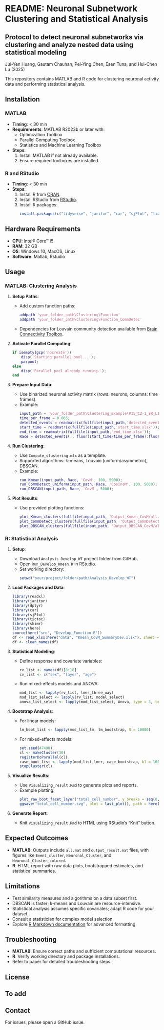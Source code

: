 # README: Neuronal Subnetwork Clustering and Statistical Analysis

## Protocol to detect neuronal subnetworks via clustering and analyze nested data using statistical modeling
Jui-Yen Huang, Gautam Chauhan, Pei-Ying Chen, Esen Tuna, and Hui-Chen Lu (2025)  

This repository contains MATLAB and R code for clustering neuronal activity data and performing statistical analysis.

## Installation

### MATLAB
- **Timing**: < 30 min
- **Requirements**: MATLAB R2023b or later with:
  - Optimization Toolbox
  - Parallel Computing Toolbox
  - Statistics and Machine Learning Toolbox
- **Steps**:
  1. Install MATLAB if not already available.
  2. Ensure required toolboxes are installed.

### R and RStudio
- **Timing**: < 30 min
- **Steps**:
  1. Install R from [CRAN](https://cran.r-project.org/).
  2. Install RStudio from [RStudio](https://www.rstudio.com/products/rstudio/).
  3. Install R packages:
     ```R
     install.packages(c("tidyverse", "janitor", "car", "sjPlot", "tictoc", "skimr", "here", "svglite"))
     ```

## Hardware Requirements
- **CPU**: Intel® Core™ i5
- **RAM**: 32 GB
- **OS**: Windows 10, MacOS, Linux
- **Software**: Matlab, Rstudio

## Usage

### MATLAB: Clustering Analysis
1. **Setup Paths**:
   - Add custom function paths:
     ```matlab
     addpath 'your_folder_path\Clustering\Function'
     addpath 'your_folder_path\Clustering\Function_CommDetec'
     ```
   - Dependencies for Louvain community detection available from [Brain Connectivity Toolbox](https://sites.google.com/site/bctnet/).

2. **Activate Parallel Computing**:
   ```matlab
   if isempty(gcp('nocreate'))
       disp('Starting parallel pool...');
       parpool;
   else
       disp('Parallel pool already running.');
   end
   ```

3. **Prepare Input Data**:
   - Use binarized neuronal activity matrix (rows: neurons, columns: time frames).
   - Example:
     ```matlab
     input_path = 'your_folder_path\Clustering_Example\P15_C2-1_BR_L1_150';
     time_per_frame = 0.065;
     detected_events = readmatrix(fullfile(input_path,'detected_events.xlsx')) ~= 0;
     start_time = readmatrix(fullfile(input_path,'start_time.xlsx'));
     end_time = readmatrix(fullfile(input_path,'end_time.xlsx'));
     Race = detected_events(:, floor(start_time/time_per_frame):floor(end_time/time_per_frame)-1);
     ```

4. **Run Clustering**:
   - Use `Compute_clustering.mlx` as a template.
   - Supported algorithms: k-means, Louvain (uniform/asymmetric), DBSCAN.
   - Example:
     ```matlab
     run_Kmean(input_path, Race, 'CovM', 100, 5000);
     run_CommDetect_uniform(input_path, Race, 'CosineM', 100, 5000);
     run_DBSCAN(input_path, Race, 'CovM', 5000);
     ```

5. **Plot Results**:
   - Use provided plotting functions:
     ```matlab
     plot_Kmean_clusters(fullfile(input_path, 'Output_Kmean_CovM/all.mat'));
     plot_CommDetect_clusters(fullfile(input_path, 'Output_CommDetect_Uniform_CovM/all.mat'));
     plot_DBSCAN_clusters(fullfile(input_path, 'Output_DBSCAN_CovM/all.mat'));
     ```

### R: Statistical Analysis
1. **Setup**:
   - Download `Analysis_Develop_WT` project folder from GitHub.
   - Open `Run_Develop_Kmean.R` in RStudio.
   - Set working directory:
     ```R
     setwd("your/project/folder/path/Analysis_Develop_WT")
     ```

2. **Load Packages and Data**:
   ```R
   library(readxl)
   library(janitor)
   library(dplyr)
   library(car)
   library(sjPlot)
   library(tictoc)
   library(skimr)
   library(here)
   source(here("src", "Develop_Function.R"))
   df <- read_xlsx(here("data", "Kmean_CovM_SummaryDev.xlsx"), sheet = "Sheet1")
   df <- clean_names(df)
   ```

3. **Statistical Modeling**:
   - Define response and covariate variables:
     ```R
     rv_list <- names(df)[8:18]
     cv_list <- c("sex", "layer", "age")
     ```
   - Run mixed-effects models and ANOVA:
     ```R
     mod_list <- lapply(rv_list, lmer_three_way)
     mod_list_select <- lapply(rv_list, model_select)
     anova_list_select <- lapply(mod_list_select, Anova, type = 3, test.statistic = "F")
     ```

4. **Bootstrap Analysis**:
   - For linear models:
     ```R
     lm_boot_list <- lapply(mod_list_lm, lm_bootstrap, R = 10000)
     ```
   - For mixed-effects models:
     ```R
     set.seed(47408)
     cl <- makeCluster(10)
     registerDoParallel(cl)
     case_boot_list <- lapply(mod_list_lmer, case_bootstrap, b1 = 1000, b2 = 10)
     stopCluster(cl)
     ```

5. **Visualize Results**:
   - Use `Visualizing_result.Rmd` to generate plots and reports.
   - Example plotting:
     ```R
     plot_raw_boot_facet_layer("total_cell_number", y_breaks = seq(0, 400, 100), y_limits = c(0, 400))
     ggsave("total_cell_number.svg", plot = last_plot(), path = here("output_plot"), width = 3.5, height = 2, units = "in")
     ```

6. **Generate Report**:
   - Knit `Visualizing_result.Rmd` to HTML using RStudio’s “Knit” button.

## Expected Outcomes
- **MATLAB**: Outputs include `all.mat` and `output_result.mat` files, with figures like `Event_cluster`, `Neuronal_Cluster`, and `Neuronal_Cluster_colored`.
- **R**: HTML report with raw data plots, bootstrapped estimates, and statistical summaries.

## Limitations
- Test similarity measures and algorithms on a data subset first.
- DBSCAN is faster; k-means and Louvain are resource-intensive.
- Statistical analysis assumes specific covariates; adapt R code for your dataset.
- Consult a statistician for complex model selection.
- Explore [R Markdown documentation](https://rmarkdown.rstudio.com/) for advanced formatting.

## Troubleshooting
- **MATLAB**: Ensure correct paths and sufficient computational resources.
- **R**: Verify working directory and package installations.
- Refer to paper for detailed troubleshooting steps.

## License
## To add

## Contact
For issues, please open a GitHub issue.
